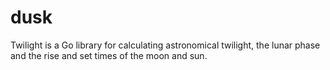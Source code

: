 # dusk
Twilight is a Go library for calculating astronomical twilight, the lunar phase and the rise and set times of the moon and sun.

